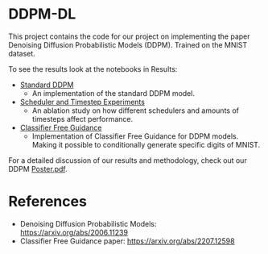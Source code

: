 # DDPM-DL
This project contains the code for our project on implementing the paper Denoising Diffusion Probabilistic Models (DDPM). Trained on the MNIST dataset. 



To see the results look at the notebooks in Results:
- [Standard DDPM](Results/Standard_DDPM.ipynb)
  - An implementation of the standard DDPM model.
- [Scheduler and Timestep Experiments](Results/DDPM_Schedulers_n_Timesteps.ipynb)
  - An ablation study on how different schedulers and amounts of timesteps affect performance.
- [Classifier Free Guidance](Results/DDPM_CFG.ipynb)
  - Implementation of Classifier Free Guidance for DDPM models. Making it possible to conditionally generate specific digits of MNIST.

For a detailed discussion of our results and methodology, check out our DDPM [Poster.pdf](report_and_poster/DDPM_poster.pdf).













# References
- Denoising Diffusion Probabilistic Models: https://arxiv.org/abs/2006.11239
- Classifier Free Guidance paper: https://arxiv.org/abs/2207.12598
